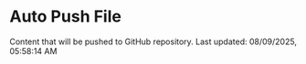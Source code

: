 # Auto Push File

Content that will be pushed to GitHub repository.
Last updated: 08/09/2025, 05:58:14 AM